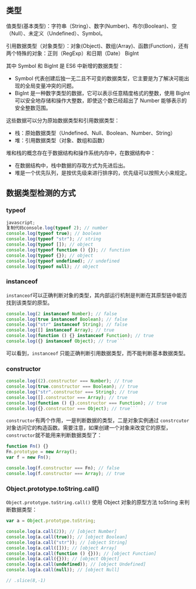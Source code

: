## 类型

值类型(基本类型)：字符串（String）、数字(Number)、布尔(Boolean)、空（Null）、未定义（Undefined）、Symbol。

引用数据类型（对象类型）：对象(Object)、数组(Array)、函数(Function)，还有两个特殊的对象：正则（RegExp）和日期（Date） BigInt

其中 Symbol 和 BigInt 是 ES6 中新增的数据类型：

- Symbol 代表创建后独一无二且不可变的数据类型，它主要是为了解决可能出现的全局变量冲突的问题。
- BigInt 是一种数字类型的数据，它可以表示任意精度格式的整数，使用 BigInt 可以安全地存储和操作大整数，即使这个数已经超出了 Number 能够表示的安全整数范围。

这些数据可以分为原始数据类型和引用数据类型：

- 栈：原始数据类型（Undefined、Null、Boolean、Number、String）
- 堆：引用数据类型（对象、数组和函数）

堆和栈的概念存在于数据结构和操作系统内存中，在数据结构中：

- 在数据结构中，栈中数据的存取方式为先进后出。
- 堆是一个优先队列，是按优先级来进行排序的，优先级可以按照大小来规定。

## 数据类型检测的方式

### typeof

```js
javascript;
复制代码console.log(typeof 2); // number
console.log(typeof true); // boolean
console.log(typeof "str"); // string
console.log(typeof []); // object
console.log(typeof function () {}); // function
console.log(typeof {}); // object
console.log(typeof undefined); // undefined
console.log(typeof null); // object
```

### instanceof

`instanceof`可以正确判断对象的类型，其内部运行机制是判断在其原型链中能否找到该类型的原型。

````js
console.log(2 instanceof Number); // false
console.log(true instanceof Boolean); // false
console.log("str" instanceof String); // false
console.log([] instanceof Array); // true
console.log(function () {} instanceof Function); // true
console.log({} instanceof Object); // true```
````

可以看到，`instanceof` 只能正确判断引用数据类型，而不能判断基本数据类型。

### constructor

````js
console.log((2).constructor === Number); // true
console.log(true.constructor === Boolean); // true
console.log("str".constructor === String); // true
console.log([].constructor === Array); // true
console.log(function () {}.constructor === Function); // true
console.log({}.constructor === Object); // true```
````

`constructor`有两个作用，一是判断数据的类型，二是对象实例通过 `constrcutor` 对象访问它的构造函数。需要注意，如果创建一个对象来改变它的原型，`constructor`就不能用来判断数据类型了：

```js
function Fn() {}
Fn.prototype = new Array();
var f = new Fn();

console.log(f.constructor === Fn); // false
console.log(f.constructor === Array); // true
```

### Object.prototype.toString.call()

`Object.prototype.toString.call()` 使用 Object 对象的原型方法 toString 来判断数据类型：

```js
var a = Object.prototype.toString;

console.log(a.call(2)); // [object Number]
console.log(a.call(true)); // [object Boolean]
console.log(a.call("str")); // [object String]
console.log(a.call([])); // [object Array]
console.log(a.call(function () {})); // [object Function]
console.log(a.call({})); // [object Object]
console.log(a.call(undefined)); // [object Undefined]
console.log(a.call(null)); // [object Null]

// .slice(8,-1)
```
